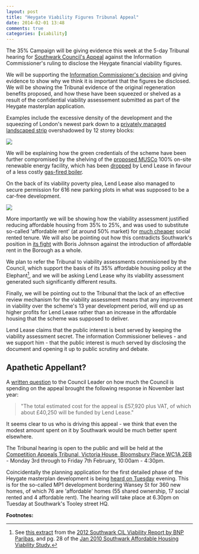 ```yaml
---
layout: post
title: "Heygate Viability Figures Tribunal Appeal"
date: 2014-02-01 13:48
comments: true
categories: [viability]
---
```

The 35% Campaign will be giving evidence this week at the 5-day Tribunal hearing for [Southwark Council's Appeal](http://www.standard.co.uk/news/london/southwark-in-tribunal-fight-to-keep-15bn-heygate-estate-deal-secret-8808759.html) against the Information Commissioner's ruling to disclose the Heygate financial viability figures.

We will be supporting the [Information Commissioner's decision](/2013-07-24-heygate-figures-must-b-be-revealed-information-commissioner) and giving evidence to show why we think it is important that the figures be disclosed. We will be showing the Tribunal evidence of the original regeneration benefits proposed, and how these have been squeezed or shelved as a result of the confidential viability assessement submitted as part of the Heygate masterplan application.  

Examples include the excessive density of the development and the squeezing of London's newest park down to a [privately managed landscaped strip](/2012-07-04-londons-largest-new-private-park-in-70-years) overshadowed by 12 storey blocks:  

![](http://crappistmartin.github.io/images/MasterplanComparison.jpg)

We will be explaining how the green credentials of the scheme have been further compromised by the shelving of the [proposed MUSCo](http://crappistmartin.github.io/images/MasterplanObjectives2010.pdf) 100% on-site renewable energy facility, which has been [dropped](http://crappistmartin.github.io/blog/2013/10/11/lean/) by Lend Lease in favour of a less costly [gas-fired boiler](/sustainable-development).  


On the back of its viability poverty plea, Lend Lease also managed to secure permission for 616 new parking plots in what was supposed to be a car-free development.

![](http://www.bikehugger.com/images/blog/car_free_suburb.jpg)

More importantly we will be showing how the viability assessment justified reducing affordable housing from 35% to 25%, and was used to substitute so-called 'affordable rent' (at around 50% market) for [much cheaper](http://crappistmartin.github.io/images/se17rents.png) social rented tenure. We will also be pointing out how this contradicts Southwark's position in [its fight](http://www.bbc.co.uk/news/uk-england-london-24002244) with Boris Johnson against the introduction of affordable rent in the Borough as a whole. 


We plan to refer the Tribunal to viability assessments commisioned by the Council, which support the basis of its 35% affordable housing policy at the Elephant[^1], and we will be asking Lend Lease why its viability assessment generated such significantly different results.   

Finally, we will be pointing out to the Tribunal that the lack of an effective review mechanism for the viability assessment means that any improvement in viability over the scheme's 13 year development period, will end up as higher profits for Lend Lease rather than an increase in the affordable housing that the scheme was supposed to deliver. 

Lend Lease claims that the public interest is best served by keeping the viability assessment secret. The information Commissioner believes - and we support him - that the public interest is much served by disclosing the document and opening it up to public scrutiny and debate. 

## Apathetic Appellant?
A [written question](http://moderngov.southwark.gov.uk/documents/s42747/Members%20Questions%20Report%20with%20responses.pdf) to the Council Leader on how much the Council is spending on the appeal brought the following response in November last year:

>"The total estimated cost for the appeal is £57,920 plus VAT, of which about £40,250 will be funded by Lend Lease." 


It seems clear to us who is driving this appeal - we think that even the modest amount spent on it by Southwark would be much better spent elsewhere. 

The Tribunal hearing is open to the public and will be held at the [Competition Appeals Tribunal, Victoria House, Bloomsbury Place WC1A 2EB](https://maps.google.co.uk/maps?q=Competition+Appeals+Tribunal,+Victoria+House,+Bloomsbury+Place,+WC1A+2EB&hl=en&sll=51.48931,-0.08819&sspn=0.668689,1.234589&hq=Competition+Appeals+Tribunal,+Victoria+House,&hnear=Bloomsbury+Pl,+London+WC1A,+United+Kingdom&t=m&z=16&iwloc=A) - Monday 3rd through to Friday 7th February, 10:00am - 4:30pm. 

Coincidentally the planning application for the first detailed phase of the Heygate masterplan development is being [heard on Tuesday](http://moderngov.southwark.gov.uk/ieListDocuments.aspx?CId=119&MId=4639&Ver=4) evening. This is for the so-called MP1 development bordering Wansey St for 360 new homes, of which 76 are 'affordable' homes (55 shared ownership, 17 social rented and 4 affordable rent). The hearing will take place at 6.30pm on Tuesday at Southwark's Tooley street HQ.

__Footnotes:__

[^1]: See [this extract](http://crappistmartin.github.io/images/CILviabilitysite11.pdf) from the [2012 Southwark CIL Viability Report by BNP Paribas](http://crappistmartin.github.io/images/Southwark_CIL_viability_report_FINAL_July12.pdf), and pg. 28 of the [Jan 2010 Southwark Affordable Housing Viability Study.](http://www.southwark.gov.uk/download/2617/southwark_affordable_housing_viability_study)




